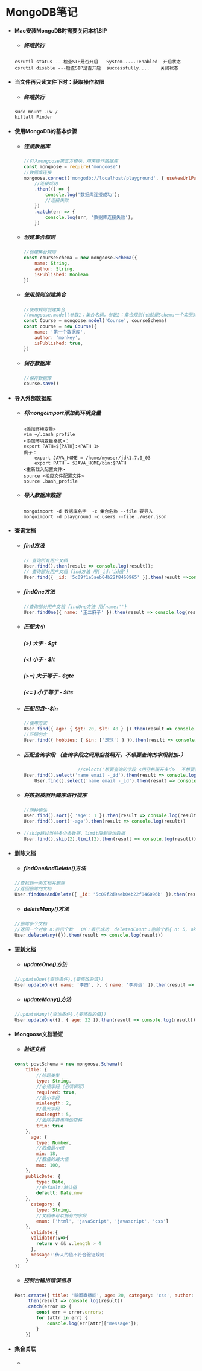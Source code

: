 # 						MongoDB笔记

- #### Mac安装MongoDB时需要关闭本机SIP

  - ##### 终端执行

  ```
  csrutil status ---检查SIP是否开启   System.....:enabled  开启状态
  csrutil disable ---检查SIP是否开启  successfully....  	关闭状态
  ```

- #### 当文件再只读文件下时：获取操作权限

  - ##### 终端执行

  ```
  sudo mount -uw /
  killall Finder
  ```

- #### 使用MongoDB的基本步骤

  - ##### 连接数据库

    ```JavaScript
    //引入mongoose第三方模块，用来操作数据库
    const mongoose = require('mongoose')
    //数据库连接
    mongoose.connect('mongodb://localhost/playground', { useNewUrlParser: true, useUnifiedTopology: true })
        //连接成功
        .then(() => {
            console.log('数据库连接成功');
            //连接失败
        })
      	.catch(err => {
            console.log(err, '数据库连接失败');
        })
    ```

  - ##### 创建集合规则

    ```javascript
    //创建集合规则
    const courseSchema = new mongoose.Schema({
        name: String,
        author: String,
        isPublished: Boolean
    })
    ```

  - ##### 使用规则创建集合

    ```JavaScript
    //使用规则创建集合
    //mongoose.model(参数1：集合名词，参数2：集合规则(也就是Schema一个实例对象))
    const Course = mongoose.model('Course', courseSchema)
    const course = new Course({
        name: '第一个数据库',
        author: 'monkey',
        isPublished: true,
    })
    ```

  - ##### 保存数据库

    ```JavaScript
    //保存数据库
    course.save()
    ```

- #### 导入外部数据库

  - ##### 将mongoimport添加到环境变量

    ```
    <添加环境变量>
    vim ~/.bash_profile
    <添加环境变量格式>：
    export PATH=${PATH}:<PATH 1>
    例子：
    	export JAVA_HOME = /home/myuser/jdk1.7.0_03
    	export PATH = $JAVA_HOME/bin:$PATH
    <重新载入配置文件>
    source <相应文件配置文件>
    source .bash_profile
    ```

  - ##### 导入数据库数据

    ```
    mongoimport -d 数据库名字  -c 集合名称 --file 要导入
    mongoimport -d playground -c users --file ./user.json
    ```

- #### 查询文档

  - ##### find方法

    ```javascript
    // 查询所有用户文档
    User.find().then(result => console.log(result));
    // 查询部分用户文档 find方法 用{_id:'id值'}
    User.find({ _id: '5c09f1e5aeb04b22f8460965' }).then(result =>console.log(result));
    ```

  - ##### findOne方法

    ```JavaScript
    //查询部分用户文档 findOne方法 用{name:''}
    User.findOne({ name: '王二麻子' }).then(result => console.log(result))
    ```

  - ##### 匹配大小

    ##### (>) 大于 - $gt

    ##### (<) 小于 - $lt

    ##### (>=) 大于等于 - $gte

    ##### (<= ) 小于等于 - $lte

  - ##### 匹配包含--$in

    ```javascript
    //使用方式
    User.find({ age: { $gt: 20, $lt: 40 } }).then(result => console.log(result))
    //匹配包含
    User.find({ hobbies: { $in: ['足球'] } }).then(result => console.log(result))
    ```

  - ##### 匹配查询字段 （查询字段之间用空格隔开，不想要查询的字段前加`-`）

    ```JavaScript
    					//select('想要查询的字段 <用空格隔开多个>  不想要查询的字段前加 ‘-’ +不想查询的字段')
    User.find().select('name email -_id').then(result => console.log(result))
    	User.find().select('name email -_id').then(result => console.log(result))
    ```

  - ##### 将数据按照升降序进行排序

    ```JavaScript
    //两种语法
    User.find().sort({ 'age': 1 }).then(result => console.log(result))
    User.find().sort('-age').then(result => console.log(result))
    ```

  - ```JavaScript
    //skip跳过当前多少条数据，limit限制查询数据
    User.find().skip(2).limit(2).then(result => console.log(result))
    ```

- #### 删除文档

  - ##### findOneAndDelete()方法

  ```javascript
  //查找到一条文档并删除
  //返回删除的文档
  User.findOneAndDelete({ _id: '5c09f2d9aeb04b22f846096b' }).then(result => console.log(result))
  ```

  - ##### deleteMany()方法

  ```javascript
  //删除多个文档
  //返回一个对象 n:表示个数   OK：表示成功  deletedCount：删除个数{ n: 5, ok: 1, deletedCount: 5 }
  User.deleteMany({}).then(result => console.log(result))
  ```

- #### 更新文档

  - ##### updateOne()方法

  ```javascript
  //updateOne({查询条件},{要修改的值})
  User.updateOne({ name: '李四', }, { name: '李狗蛋' }).then(result => console.log(result))
  ```

  - ##### updateMany()方法

  ```javascript
  //updateMany({查询条件},{要修改的值})
  User.updateOne({}, { age: 22 }).then(result => console.log(result))
  ```

- #### Mongoose文档验证

  - ##### 验证文档

  ```JavaScript
  const postSchema = new mongoose.Schema({
      title: {
          //标题类型
          type: String,
          //必须字段（必须填写）
          required: true,
          //最小字段
          minlength: 2,
          //最大字段
          maxlength: 5,
          //去除字符串两边空格
          trim: true
      },
    	age: {
          type: Number,
          //数值最小值
          min: 18,
          //数值的最大值
          max: 100,
      },
      publicDate: {
          type: Date,
          //default:默认值
          default: Date.now
      },
    	category: {
          type: String,
          //文档中可以拥有的字段
          enum: ['html', 'javaScript', 'javascript', 'css']
      },
    	validate:{
        validator:v=>{
          return v && v.length > 4
        },
        message:'传入的值不符合验证规则'
      }
  })
  ```

  - ##### 控制台输出错误信息

  ```JavaScript
  Post.create({ title: '新闻直播间', age: 20, category: 'css', author: 'pesis' })
      .then(result => console.log(result))
      .catch(error => {
          const err = error.errors;
          for (attr in err) {
              console.log(err[attr]['message']);
          }
      })
  ```

- #### 集合关联

  - 